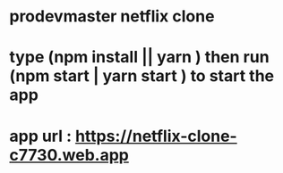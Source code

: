 # prodevmaster netflix clone

# type (npm install || yarn ) then run (npm start | yarn start ) to start the app

# app url : https://netflix-clone-c7730.web.app
